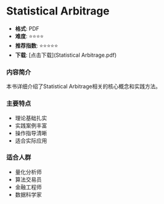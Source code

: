 # Statistical Arbitrage

- **格式**: PDF
- **难度**: ⭐⭐⭐⭐
- **推荐指数**: ⭐⭐⭐⭐⭐
- **下载**: [点击下载](Statistical Arbitrage.pdf)

### 内容简介
本书详细介绍了Statistical Arbitrage相关的核心概念和实践方法。

### 主要特点
- 理论基础扎实
- 实践案例丰富
- 操作指导清晰
- 适合实际应用

### 适合人群
- 量化分析师
- 算法交易员
- 金融工程师
- 数据科学家
